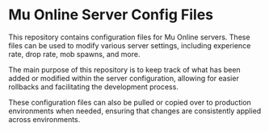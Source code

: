 # Mu Online Server Config Files

This repository contains configuration files for Mu Online servers. These files can be used to modify various server settings, including experience rate, drop rate, mob spawns, and more.

The main purpose of this repository is to keep track of what has been added or modified within the server configuration, allowing for easier rollbacks and facilitating the development process.

These configuration files can also be pulled or copied over to production environments when needed, ensuring that changes are consistently applied across environments.

